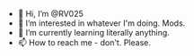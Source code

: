 - 👋 Hi, I’m @RV025
- 👀 I’m interested in whatever I'm doing. Mods.
- 🌱 I’m currently learning literally anything.
- 📫 How to reach me - don't. Please.

<!---
RV025/RV025 is a ✨ special ✨ repository because its `README.md` (this file) appears on your GitHub profile.
You can click the Preview link to take a look at your changes.
--->
